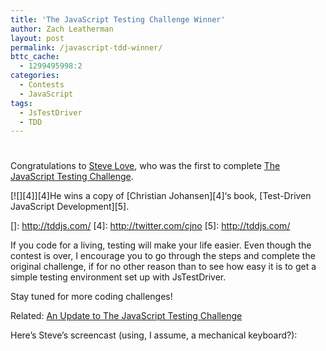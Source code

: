 ```yaml
---
title: 'The JavaScript Testing Challenge Winner'
author: Zach Leatherman
layout: post
permalink: /javascript-tdd-winner/
bttc_cache:
  - 1299495998:2
categories:
  - Contests
  - JavaScript
tags:
  - JsTestDriver
  - TDD
---
```

# 

Congratulations to [Steve Love][1], who was the first to complete [The JavaScript Testing Challenge][2].

 [1]: http://twitter.com/stevelove
 [2]: /web/2010/11/13/javascript-tdd/

[![][4]][4]He wins a copy of [Christian Johansen][4]‘s book, [Test-Driven JavaScript Development][5].

 []: http://tddjs.com/
 [4]: http://twitter.com/cjno
 [5]: http://tddjs.com/

If you code for a living, testing will make your life easier. Even though the contest is over, I encourage you to go through the steps and complete the original challenge, if for no other reason than to see how easy it is to get a simple testing environment set up with JsTestDriver.

Stay tuned for more coding challenges!



Related: [An Update to The JavaScript Testing Challenge][6]

 [6]: /web/2011/01/09/javascript-tdd-update/

Here’s Steve’s screencast (using, I assume, a mechanical keyboard?):